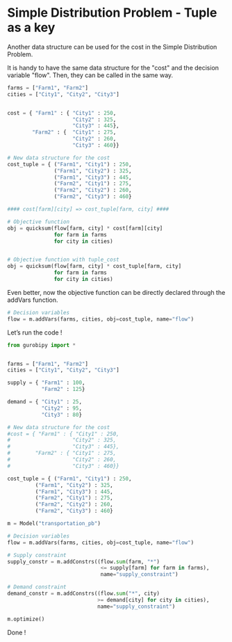 

# Simple Distribution Problem - Tuple as a key

Another data structure can be used for the cost in the Simple Distribution Problem.

It is handy to have the same data structure for the "cost" and the decision variable "flow". Then, they can be called in the same way.

```python
farms = ["Farm1", "Farm2"]
cities = ["City1", "City2", "City3"]


cost = { "Farm1" : { "City1" : 250,
                     "City2" : 325,
                     "City3" : 445},
        "Farm2" : {  "City1" : 275,
                     "City2" : 260,
                     "City3" : 460}}

# New data structure for the cost
cost_tuple = { ("Farm1", "City1") : 250,
               ("Farm1", "City2") : 325,
               ("Farm1", "City3") : 445,
               ("Farm2", "City1") : 275,
               ("Farm2", "City2") : 260,
               ("Farm2", "City3") : 460}

#### cost[farm][city] => cost_tuple[farm, city] ####

# Objective function
obj = quicksum(flow[farm, city] * cost[farm][city] 
               for farm in farms 
               for city in cities)


# Objective function with tuple_cost
obj = quicksum(flow[farm, city] * cost_tuple[farm, city] 
               for farm in farms 
               for city in cities)
```


Even better, now the objective function can be directly declared through the addVars function.

```python
# Decision variables
flow = m.addVars(farms, cities, obj=cost_tuple, name="flow")

```

Let’s run the code !

```python
from gurobipy import *


farms = ["Farm1", "Farm2"]
cities = ["City1", "City2", "City3"]

supply = { "Farm1" : 100,
           "Farm2" : 125}

demand = { "City1" : 25,
           "City2" : 95,
           "City3" : 80}

# New data structure for the cost
#cost = { "Farm1" : { "City1" : 250,
#                    "City2" : 325,
#                    "City3" : 445},
#        "Farm2" : { "City1" : 275,
#                    "City2" : 260,
#                    "City3" : 460}}

cost_tuple = { ("Farm1", "City1") : 250,
         ("Farm1", "City2") : 325,
         ("Farm1", "City3") : 445,
         ("Farm2", "City1") : 275,
         ("Farm2", "City2") : 260,
         ("Farm2", "City3") : 460}

m = Model("transportation_pb")

# Decision variables
flow = m.addVars(farms, cities, obj=cost_tuple, name="flow")

# Supply constraint
supply_constr = m.addConstrs((flow.sum(farm, "*")
                              <= supply[farm] for farm in farms), 
                              name="supply_constraint")

# Demand constraint
demand_constr = m.addConstrs((flow.sum("*", city)
                             >= demand[city] for city in cities),
                             name="supply_constraint")

m.optimize()
```

Done !
